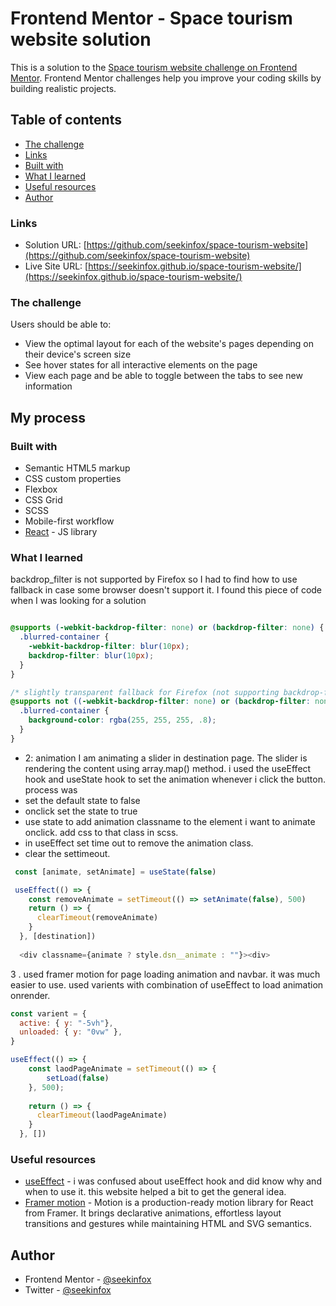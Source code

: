 # Frontend Mentor - Space tourism website solution

This is a solution to the [Space tourism website challenge on Frontend Mentor](https://www.frontendmentor.io/challenges/space-tourism-multipage-website-gRWj1URZ3). Frontend Mentor challenges help you improve your coding skills by building realistic projects. 

## Table of contents

  - [The challenge](#the-challenge)
  - [Links](#links)
  - [Built with](#built-with)
  - [What I learned](#what-i-learned)
  - [Useful resources](#useful-resources)
- [Author](#author)




### Links

- Solution URL: [https://github.com/seekinfox/space-tourism-website](https://github.com/seekinfox/space-tourism-website)
- Live Site URL: [https://seekinfox.github.io/space-tourism-website/](https://seekinfox.github.io/space-tourism-website/)


### The challenge

Users should be able to:

- View the optimal layout for each of the website's pages depending on their device's screen size
- See hover states for all interactive elements on the page
- View each page and be able to toggle between the tabs to see new information

## My process

### Built with

- Semantic HTML5 markup
- CSS custom properties
- Flexbox
- CSS Grid
- SCSS
- Mobile-first workflow
- [React](https://reactjs.org/) - JS library
<!-- - [Next.js](https://nextjs.org/) - React framework -->
<!-- - [Styled Components](https://styled-components.com/) - For styles
 -->

### What I learned
backdrop_filter is not supported by Firefox so I had to find how to use fallback in case some browser doesn't support it. I found this piece of code when I was looking for a solution 
```scss

@supports (-webkit-backdrop-filter: none) or (backdrop-filter: none) {
  .blurred-container {
    -webkit-backdrop-filter: blur(10px);
    backdrop-filter: blur(10px);
  }
}

/* slightly transparent fallback for Firefox (not supporting backdrop-filter) */
@supports not ((-webkit-backdrop-filter: none) or (backdrop-filter: none)) {
  .blurred-container {
    background-color: rgba(255, 255, 255, .8);
  }
}

```
- 2: animation 
I am animating a slider in destination page.
The slider is rendering the content using array.map() method. i used the useEffect hook and useState hook to set the animation whenever i click the button.
process was 
- set the default state to false
- onclick set the state to true
- use state to add animation classname to the element i want to animate onclick. add css to that class in scss.
- in useEffect set time out to remove the animation class.
-  clear the settimeout.

```js
 const [animate, setAnimate] = useState(false)

 useEffect(() => {
    const removeAnimate = setTimeout(() => setAnimate(false), 500)
    return () => {
      clearTimeout(removeAnimate)
    }
  }, [destination])
  
  <div classname={animate ? style.dsn__animate : ""}><div>
 ```
 3 . used framer motion for page loading animation and navbar. it was much easier to use.
used varients with combination of useEffect to load animation onrender.
```js
const varient = {
  active: { y: "-5vh"},
  unloaded: { y: "0vw" },
}

useEffect(() => {
    const laodPageAnimate = setTimeout(() => {
        setLoad(false)
    }, 500);
  
    return () => {
      clearTimeout(laodPageAnimate)
    }
  }, [])
```

### Useful resources

- [useEffect](https://medium.com/@dev_abhi/useeffect-what-when-and-how-95045bcf0f32) - i was confused about useEffect hook and did know why and when to use it. this website helped a bit to get the general idea.
- [Framer motion](https://www.framer.com/docs/examples/) - Motion is a production-ready motion library for React from Framer. It brings declarative animations, effortless layout transitions and gestures while maintaining HTML and SVG semantics.


## Author

- Frontend Mentor - [@seekinfox](https://www.frontendmentor.io/profile/seekinfox)
- Twitter - [@seekinfox](https://www.twitter.com/seekinfox)

